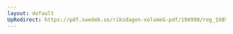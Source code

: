 ```yaml
---
layout: default
UpRedirect: https://pdf.swedeb.se/riksdagen-volumeG-pdf/198990/reg_198990__reg_02/reg_198990__reg_02_0035.pdf
---
```

